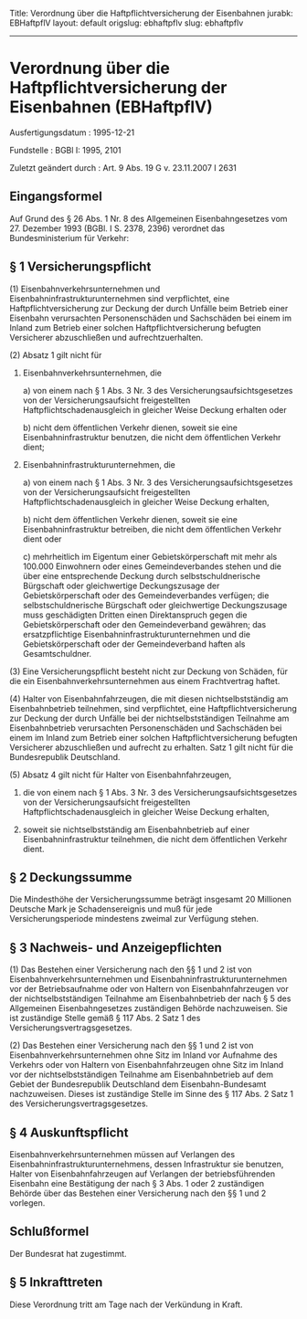 Title: Verordnung über die Haftpflichtversicherung der Eisenbahnen
jurabk: EBHaftpflV
layout: default
origslug: ebhaftpflv
slug: ebhaftpflv

---

# Verordnung über die Haftpflichtversicherung der Eisenbahnen (EBHaftpflV)

Ausfertigungsdatum
:   1995-12-21

Fundstelle
:   BGBl I: 1995, 2101

Zuletzt geändert durch
:   Art. 9 Abs. 19 G v. 23.11.2007 I 2631


## Eingangsformel

Auf Grund des § 26 Abs. 1 Nr. 8 des Allgemeinen Eisenbahngesetzes vom
27\. Dezember 1993 (BGBl. I S. 2378, 2396) verordnet das
Bundesministerium für Verkehr:


## § 1 Versicherungspflicht

(1) Eisenbahnverkehrsunternehmen und Eisenbahninfrastrukturunternehmen
sind verpflichtet, eine Haftpflichtversicherung zur Deckung der durch
Unfälle beim Betrieb einer Eisenbahn verursachten Personenschäden und
Sachschäden bei einem im Inland zum Betrieb einer solchen
Haftpflichtversicherung befugten Versicherer abzuschließen und
aufrechtzuerhalten.

(2) Absatz 1 gilt nicht für

1.  Eisenbahnverkehrsunternehmen, die

    a)  von einem nach § 1 Abs. 3 Nr. 3 des Versicherungsaufsichtsgesetzes von
        der Versicherungsaufsicht freigestellten Haftpflichtschadenausgleich
        in gleicher Weise Deckung erhalten oder


    b)  nicht dem öffentlichen Verkehr dienen, soweit sie eine
        Eisenbahninfrastruktur benutzen, die nicht dem öffentlichen Verkehr
        dient;





2.  Eisenbahninfrastrukturunternehmen, die

    a)  von einem nach § 1 Abs. 3 Nr. 3 des Versicherungsaufsichtsgesetzes von
        der Versicherungsaufsicht freigestellten Haftpflichtschadenausgleich
        in gleicher Weise Deckung erhalten,


    b)  nicht dem öffentlichen Verkehr dienen, soweit sie eine
        Eisenbahninfrastruktur betreiben, die nicht dem öffentlichen Verkehr
        dient oder


    c)  mehrheitlich im Eigentum einer Gebietskörperschaft mit mehr als
        100\.000 Einwohnern oder eines Gemeindeverbandes stehen und die über
        eine entsprechende Deckung durch selbstschuldnerische Bürgschaft oder
        gleichwertige Deckungszusage der Gebietskörperschaft oder des
        Gemeindeverbandes verfügen; die selbstschuldnerische Bürgschaft oder
        gleichwertige Deckungszusage muss geschädigten Dritten einen
        Direktanspruch gegen die Gebietskörperschaft oder den Gemeindeverband
        gewähren; das ersatzpflichtige Eisenbahninfrastrukturunternehmen und
        die Gebietskörperschaft oder der Gemeindeverband haften als
        Gesamtschuldner.







(3) Eine Versicherungspflicht besteht nicht zur Deckung von Schäden,
für die ein Eisenbahnverkehrsunternehmen aus einem Frachtvertrag
haftet.

(4) Halter von Eisenbahnfahrzeugen, die mit diesen nichtselbstständig
am Eisenbahnbetrieb teilnehmen, sind verpflichtet, eine
Haftpflichtversicherung zur Deckung der durch Unfälle bei der
nichtselbstständigen Teilnahme am Eisenbahnbetrieb verursachten
Personenschäden und Sachschäden bei einem im Inland zum Betrieb einer
solchen Haftpflichtversicherung befugten Versicherer abzuschließen und
aufrecht zu erhalten. Satz 1 gilt nicht für die Bundesrepublik
Deutschland.

(5) Absatz 4 gilt nicht für Halter von Eisenbahnfahrzeugen,

1.  die von einem nach § 1 Abs. 3 Nr. 3 des Versicherungsaufsichtsgesetzes
    von der Versicherungsaufsicht freigestellten
    Haftpflichtschadenausgleich in gleicher Weise Deckung erhalten,


2.  soweit sie nichtselbstständig am Eisenbahnbetrieb auf einer
    Eisenbahninfrastruktur teilnehmen, die nicht dem öffentlichen Verkehr
    dient.





## § 2 Deckungssumme

Die Mindesthöhe der Versicherungssumme beträgt insgesamt 20 Millionen
Deutsche Mark je Schadensereignis und muß für jede
Versicherungsperiode mindestens zweimal zur Verfügung stehen.


## § 3 Nachweis- und Anzeigepflichten

(1) Das Bestehen einer Versicherung nach den §§ 1 und 2 ist von
Eisenbahnverkehrsunternehmen und Eisenbahninfrastrukturunternehmen vor
der Betriebsaufnahme oder von Haltern von Eisenbahnfahrzeugen vor der
nichtselbstständigen Teilnahme am Eisenbahnbetrieb der nach § 5 des
Allgemeinen Eisenbahngesetzes zuständigen Behörde nachzuweisen. Sie
ist zuständige Stelle gemäß § 117 Abs. 2 Satz 1 des
Versicherungsvertragsgesetzes.

(2) Das Bestehen einer Versicherung nach den §§ 1 und 2 ist von
Eisenbahnverkehrsunternehmen ohne Sitz im Inland vor Aufnahme des
Verkehrs oder von Haltern von Eisenbahnfahrzeugen ohne Sitz im Inland
vor der nichtselbstständigen Teilnahme am Eisenbahnbetrieb auf dem
Gebiet der Bundesrepublik Deutschland dem Eisenbahn-Bundesamt
nachzuweisen. Dieses ist zuständige Stelle im Sinne des § 117 Abs. 2
Satz 1 des Versicherungsvertragsgesetzes.


## § 4 Auskunftspflicht

Eisenbahnverkehrsunternehmen müssen auf Verlangen des
Eisenbahninfrastrukturunternehmens, dessen Infrastruktur sie benutzen,
Halter von Eisenbahnfahrzeugen auf Verlangen der betriebsführenden
Eisenbahn eine Bestätigung der nach § 3 Abs. 1 oder 2 zuständigen
Behörde über das Bestehen einer Versicherung nach den §§ 1 und 2
vorlegen.


## Schlußformel

Der Bundesrat hat zugestimmt.


## § 5 Inkrafttreten

Diese Verordnung tritt am Tage nach der Verkündung in Kraft.

